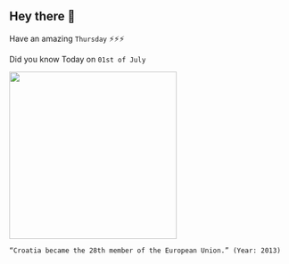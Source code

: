 ## Hey there 👋
Have an amazing `Thursday` ⚡⚡⚡

Did you know Today on `01st of July`
 
 [<img src="https://s.france24.com/media/display/a34ce994-0b0f-11e9-b2c0-005056bff430/w:1280/p:16x9/croatie%20UE.webp" width="300" />](https://en.wikipedia.org/wiki/2013_enlargement_of_the_European_Union#:~:text=The%20most%20recent%20enlargement%20of,official%20candidate%20in%20early%202004.) 
 ```
“Croatia became the 28th member of the European Union.” (Year: 2013)
```
